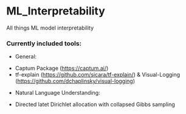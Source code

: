 # ML_Interpretability
All things ML model interpretability 

### Currently included tools:

+ General:
- Captum Package (https://captum.ai/)
- tf-explain (https://github.com/sicara/tf-explain/) & Visual-Logging (https://github.com/dchaplinsky/visual-logging)

+ Natural Language Understanding:
- Directed latet Dirichlet allocation with collapsed Gibbs sampling
